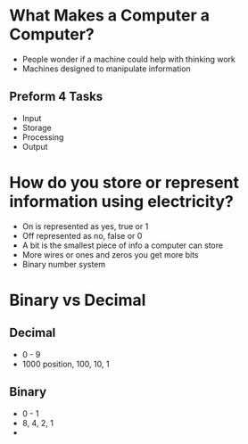 # What Makes a Computer a Computer?

* People wonder if a machine could help with thinking work
* Machines designed to manipulate information

## Preform 4 Tasks

* Input
* Storage
* Processing
* Output

# How do you store or represent information using electricity?

* On is represented as yes, true or 1
* Off represented as no, false or 0
* A bit is the smallest piece of info a computer can store
* More wires or ones and zeros you get more bits
* Binary number system

# Binary vs Decimal

## Decimal 

* 0 - 9
* 1000 position, 100, 10, 1

## Binary

* 0 - 1
* 8, 4, 2, 1
* 
